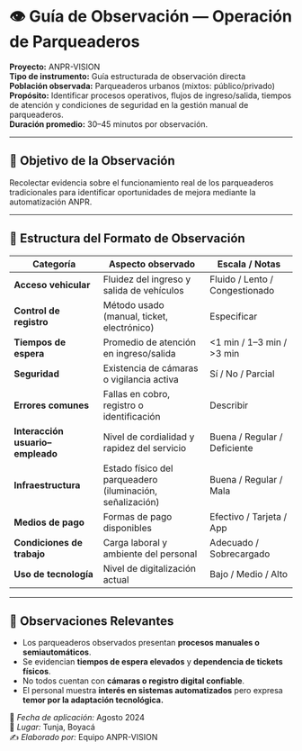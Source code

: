 # 👁 Guía de Observación — Operación de Parqueaderos

**Proyecto:** ANPR-VISION  
**Tipo de instrumento:** Guía estructurada de observación directa  
**Población observada:** Parqueaderos urbanos (mixtos: público/privado)  
**Propósito:** Identificar procesos operativos, flujos de ingreso/salida, tiempos de atención y condiciones de seguridad en la gestión manual de parqueaderos.  
**Duración promedio:** 30–45 minutos por observación.  

---

## 🎯 Objetivo de la Observación

Recolectar evidencia sobre el funcionamiento real de los parqueaderos tradicionales para identificar oportunidades de mejora mediante la automatización ANPR.

---

## 🧾 Estructura del Formato de Observación

| Categoría | Aspecto observado | Escala / Notas |
|------------|------------------|----------------|
| **Acceso vehicular** | Fluidez del ingreso y salida de vehículos | Fluido / Lento / Congestionado |
| **Control de registro** | Método usado (manual, ticket, electrónico) | Especificar |
| **Tiempos de espera** | Promedio de atención en ingreso/salida | <1 min / 1–3 min / >3 min |
| **Seguridad** | Existencia de cámaras o vigilancia activa | Sí / No / Parcial |
| **Errores comunes** | Fallas en cobro, registro o identificación | Describir |
| **Interacción usuario–empleado** | Nivel de cordialidad y rapidez del servicio | Buena / Regular / Deficiente |
| **Infraestructura** | Estado físico del parqueadero (iluminación, señalización) | Buena / Regular / Mala |
| **Medios de pago** | Formas de pago disponibles | Efectivo / Tarjeta / App |
| **Condiciones de trabajo** | Carga laboral y ambiente del personal | Adecuado / Sobrecargado |
| **Uso de tecnología** | Nivel de digitalización actual | Bajo / Medio / Alto |

---

## 🧩 Observaciones Relevantes

- Los parqueaderos observados presentan **procesos manuales o semiautomáticos**.  
- Se evidencian **tiempos de espera elevados** y **dependencia de tickets físicos**.  
- No todos cuentan con **cámaras o registro digital confiable**.  
- El personal muestra **interés en sistemas automatizados** pero expresa **temor por la adaptación tecnológica.**

📅 *Fecha de aplicación:* Agosto 2024  
📍 *Lugar:* Tunja, Boyacá  
✍️ *Elaborado por:* Equipo ANPR-VISION
